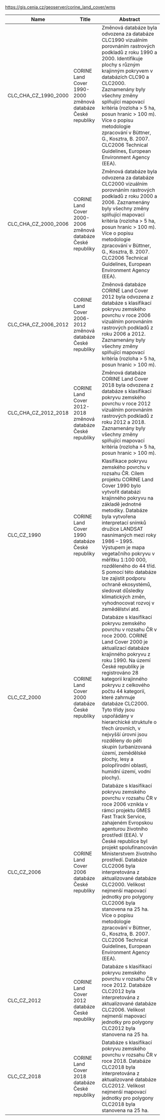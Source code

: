 https://gis.cenia.cz/geoserver/corine_land_cover/wms

|Name|Title|Abstract|
|--|--|--|
|CLC_CHA_CZ_1990_2000|CORINE Land Cover 1990-2000 změnová databáze České republiky|Změnová databáze byla odvozena za databáze CLC1990 vizuálním porovnáním rastrových podkladů z roku 1990 a 2000. Identifikuje plochy s různým krajinným pokryvem v databázích CLC90 a CLC2000. Zaznamenány byly všechny změny splňující mapovací kritéria (rozloha > 5 ha, posun hranic > 100 m). Více o popisu metodologie zpracování v Büttner, G., Kosztra, B. 2007. CLC2006 Technical Guidelines, European Environment Agency (EEA).|
|CLC_CHA_CZ_2000_2006|CORINE Land Cover 2000-2006 změnová databáze České republiky|Změnová databáze byla odvozena za databáze CLC2000 vizuálním porovnáním rastrových podkladů z roku 2000 a 2006. Zaznamenány byly všechny změny splňující mapovací kritéria (rozloha > 5 ha, posun hranic > 100 m). Více o popisu metodologie zpracování v Büttner, G., Kosztra, B. 2007. CLC2006 Technical Guidelines, European Environment Agency (EEA).|
|CLC_CHA_CZ_2006_2012|CORINE Land Cover 2006-2012 změnová databáze České republiky|Změnová databáze CORINE Land Cover 2012 byla odvozena z databáze s klasifikací pokryvu zemského povrchu v roce 2006 vizuálním porovnáním rastrových podkladů z roku 2006 a 2012. Zaznamenány byly všechny změny splňující mapovací kritéria (rozloha > 5 ha, posun hranic > 100 m).|
|CLC_CHA_CZ_2012_2018|CORINE Land Cover 2012-2018 změnová databáze České republiky|Změnová databáze CORINE Land Cover 2018 byla odvozena z databáze s klasifikací pokryvu zemského povrchu v roce 2012 vizuálním porovnáním rastrových podkladů z roku 2012 a 2018. Zaznamenány byly všechny změny splňující mapovací kritéria (rozloha > 5 ha, posun hranic > 100 m).|
|CLC_CZ_1990|CORINE Land Cover 1990 databáze České republiky|Klasifikace pokryvu zemského povrchu v rozsahu ČR. Cílem projektu CORINE Land Cover 1990 bylo vytvořit databázi krajinného pokryvu na základě jednotné metodiky. Databáze byla vytvořena interpretací snímků družice LANDSAT nasnímaných mezi roky 1986 – 1995. Výstupem je mapa vegetačního pokryvu v měřítku 1:100 000, rozděleného do 44 tříd. S pomocí této databáze lze zajistit podporu ochraně ekosystémů, sledovat důsledky klimatických změn, vyhodnocovat rozvoj v zemědělství atd.|
|CLC_CZ_2000|CORINE Land Cover 2000 databáze České republiky|Databáze s klasifikací pokryvu zemského povrchu v rozsahu ČR v roce 2000. CORINE Land Cover 2000 je aktualizací databáze krajinného pokryvu z roku 1990. Na území České republiky je registrováno 28 kategorií krajinného pokryvu z celkového počtu 44 kategorií, které zahrnuje databáze CLC2000. Tyto třídy jsou uspořádány v hierarchické struktuře o třech úrovních, v nejvyšší úrovni jsou rozděleny do pěti skupin (urbanizovaná území, zemědělské plochy, lesy a polopřírodní oblasti, humidní území, vodní plochy).|
|CLC_CZ_2006|CORINE Land Cover 2006 databáze České republiky|Databáze s klasifikací pokryvu zemského povrchu v rozsahu ČR v roce 2006 vznikla v rámci projektu GMES Fast Track Service, zahajeném Evropskou agenturou životního prostředí (EEA). V České republice byl projekt spolufinancován Ministerstvem životního prostředí. Databáze CLC2006 byla interpretována z aktualizované databáze CLC2000. Velikost nejmenší mapovací jednotky pro polygony CLC2006 byla stanovena na 25 ha. Více o popisu metodologie zpracování v Büttner, G., Kosztra, B. 2007. CLC2006 Technical Guidelines, European Environment Agency (EEA).|
|CLC_CZ_2012|CORINE Land Cover 2012 databáze České republiky|Databáze s klasifikací pokryvu zemského povrchu v rozsahu ČR v roce 2012. Databáze CLC2012 byla interpretována z aktualizované databáze CLC2006. Velikost nejmenší mapovací jednotky pro polygony CLC2012 byla stanovena na 25 ha.|
|CLC_CZ_2018|CORINE Land Cover 2018 databáze České republiky|Databáze s klasifikací pokryvu zemského povrchu v rozsahu ČR v roce 2018. Databáze CLC2018 byla interpretována z aktualizované databáze CLC2012. Velikost nejmenší mapovací jednotky pro polygony CLC2018 byla stanovena na 25 ha.|
